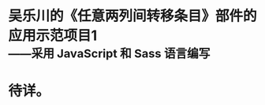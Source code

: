 # 吴乐川的《任意两列间转移条目》部件的应用示范项目1<br><small>——采用 JavaScript 和 Sass 语言编写</small>

<link rel="stylesheet" href="../../../../node_modules/@wulechuan/css-stylus-markdown-themes/源代码/发布的源代码/文章排版与配色方案集/层叠样式表/wulechuan-styles-for-html-via-markdown--vscode.default.min.css">


# 待详。
